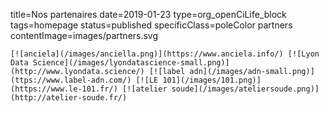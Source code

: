 title=Nos partenaires
date=2019-01-23
type=org_openCiLife_block
tags=homepage
status=published
specificClass=poleColor partners
contentImage=images/partners.svg
~~~~~~
[![anciela](/images/anciella.png)](https://www.anciela.info/) [![Lyon Data Science](/images/lyondatascience-small.png)](http://www.lyondata.science/) [![label adn](/images/adn-small.png)](ttps://www.label-adn.com/) [![LE 101](/images/101.png)](https://www.le-101.fr/) [![atelier soude](/images/ateliersoude.png)](http://atelier-soude.fr/)
